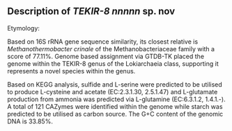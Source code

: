 ## Description of *TEKIR-8 nnnnn* sp. nov
<!-- 
Genome completeness is ;90.19
Genome contamination is ;4.67
 -->

Etymology:

Based on 16S rRNA gene sequence similarity, 
its closest relative is 
*Methanothermobacter crinale* 
of the Methanobacteriaceae family 
with a score of 77.11%.
Genome based assignment via GTDB-TK placed the genome within 
the TEKIR-8 genus of the 
Lokiarchaeia class, supporting it represents a novel species within the genus.

Based on KEGG analysis,
sulfide and L-serine were predicted to be utilised to produce L-cysteine and acetate (EC:2.3.1.30, 2.5.1.47)
and L-glutamate production from ammonia was predicted via L-glutamine (EC:6.3.1.2, 1.4.1.-).
A total of 121 CAZymes were identified within the genome
while starch was predicted to be utilised as carbon source. 
The G+C content of the genomic DNA is 33.85%.
